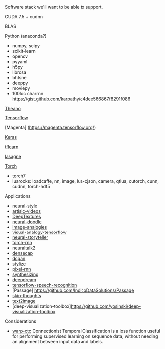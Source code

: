 Software stack we'll want to be able to support.


CUDA 7.5 + cudnn

BLAS

Python (anaconda?)
 - numpy, scipy
 - scikit-learn
 - opencv
 - pyyaml
 - h5py
 - librosa
 - bhtsne
 - deeppy
 - moviepy
 - 100loc charrnn https://gist.github.com/karpathy/d4dee566867f8291f086

[Theano](http://deeplearning.net/software/theano/)

[Tensorflow](https://www.tensorflow.org/)

[Magenta] (https://magenta.tensorflow.org/)

[Keras](https://keras.io)

[tflearn](https://github.com/tflearn/tflearn)

[lasagne](https://github.com/Lasagne/)

[Torch](http://torch.ch/)
 - torch7
 - luarocks: loadcaffe, nn, image, lua-cjson, camera, qtlua, cutorch, cunn, cudnn, torch-hdf5

Applications
 - [neural-style](https://github.com/jcjohnson/neural-style)
 - [artisic-videos](https://github.com/manuelruder/artistic-videos)
 - [DeepTextures](https://github.com/leongatys/DeepTextures)
 - [neural-doodle](https://github.com/alexjc/neural-doodle)
 - [image-analogies](https://github.com/awentzonline/image-analogies)
 - [visual-analogy-tensorflow](https://github.com/carpedm20/visual-analogy-tensorflow)
 - [neural-storyteller](https://github.com/ryankiros/neural-storyteller)
 - [torch-rnn](https://github.com/jcjohnson/torch-rnn)
 - [neuraltalk2](https://github.com/karpathy/neuraltalk2)
 - [densecap](https://github.com/jcjohnson/densecap)
 - [dcgan](https://github.com/Newmu/dcgan_code)
 - [stylize](https://github.com/Newmu/stylize)
 - [pixel-rnn](https://github.com/igul222/pixel_rnn)
 - [synthesizing](https://github.com/Evolving-AI-Lab/synthesizing)
 - [deepdream](https://github.com/google/deepdream)
 - [tensorflow-speech-recognition](https://github.com/pannous/tensorflow-speech-recognition)
 - [Passage] https://github.com/IndicoDataSolutions/Passage
 - [skip-thoughts](https://github.com/ryankiros/skip-thoughts)
 - [text2image](https://github.com/emansim/text2image)
 - [deep-visualization-toolbox]https://github.com/yosinski/deep-visualization-toolbox
 
Considerations
 - [warp-ctc](https://github.com/baidu-research/warp-ctc) Connectionist Temporal Classification is a loss function useful for performing supervised learning on sequence data, without needing an alignment between input data and labels.
